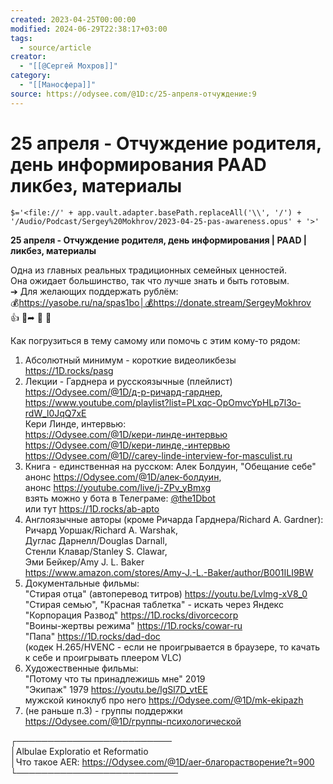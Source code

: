 ```yaml
---
created: 2023-04-25T00:00:00
modified: 2024-06-29T22:38:17+03:00
tags:
  - source/article
creator:
  - "[[@Сергей Мохров]]"
category:
  - "[[Маносфера]]"
source: https://odysee.com/@1D:c/25-апреля-отчуждение:9
---
```


# 25 апреля - Отчуждение родителя, день информирования PAAD ликбез, материалы

`$='<file://' + app.vault.adapter.basePath.replaceAll('\\', '/') + '/Audio/Podcast/Sergey%20Mokhrov/2023-04-25-pas-awareness.opus' + '>'`

**25 апреля - Отчуждение родителя, день информирования | PAAD | ликбез, материалы**

Одна из главных реальных традиционных семейных ценностей.  
Она ожидает большинство, так что лучше знать и быть готовым.  
➔ Для желающих поддержать рублём:  
💰https://yasobe.ru/na/spas1bo│💰https://donate.stream/SergeyMokhrov  
👍 🔗➦ 📰 🔔

Как погрузиться в тему самому или помочь с этим кому-то рядом:

1. Абсолютный минимум - короткие видеоликбезы  
    https://1D.rocks/pasg
2. Лекции - Гарднера и русскоязычные (плейлист)  
    https://Odysee.com/@1D/д-р-ричард-гарднер,  
    https://www.youtube.com/playlist?list=PLxqc-OpOmvcYpHLp7l3o-rdW_l0JqQ7xE  
    Кери Линде, интервью:  
    https://Odysee.com/@1D/кери-линде-интервью  
    https://Odysee.com/@1D/кери-линде,-интервью  
    https://Odysee.com/@1D//carey-linde-interview-for-masculist.ru
3. Книга - единственная на русском: Алек Болдуин, "Обещание себе"  
    анонс https://Odysee.com/@1D/алек-болдуин,  
    анонс https://youtube.com/live/j-ZPv_yBmxg  
    взять можно у бота в Телеграме: [@the1Dbot](https://odysee.com/@the1Dbot "lbry://@the1Dbot")  
    или тут https://1D.rocks/ab-apto
4. Англоязычные авторы (кроме Ричарда Гарднера/Richard A. Gardner):  
    Ричард Уоршак/Richard A. Warshak,  
    Дуглас Дарнелл/Douglas Darnall,  
    Стенли Клавар/Stanley S. Clawar,  
    Эми Бейкер/Amy J. L. Baker  
    https://www.amazon.com/stores/Amy-J.-L.-Baker/author/B001ILI9BW
5. Документальные фильмы:  
    "Стирая отца" (автоперевод титров) https://youtu.be/Lvlmg-xV8_0  
    "Стирая семью", "Красная таблетка" - искать через Яндекс  
    "Корпорация Развод" https://1D.rocks/divorcecorp  
    "Воины-жертвы режима" https://1D.rocks/cowar-ru  
    "Папа" https://1D.rocks/dad-doc  
    (кодек H.265/HVENC - если не проигрывается в браузере, то качать к себе и проигрывать плеером VLC)
6. Художественные фильмы:  
    "Потому что ты принадлежишь мне" 2019  
    "Экипаж" 1979 https://youtu.be/lgSl7D_vtEE  
    мужской киноклуб про него https://Odysee.com/@1D/mk-ekipazh
7. (не раньше п.3) - группы поддержки  
    https://Odysee.com/@1D/группы-психологической

┌─────────────────────────  
│Albulae Exploratio et Reformatio  
│Что такое AER: https://Odysee.com/@1D/aer-благорастворение?t=900  
└──────────────────────────
